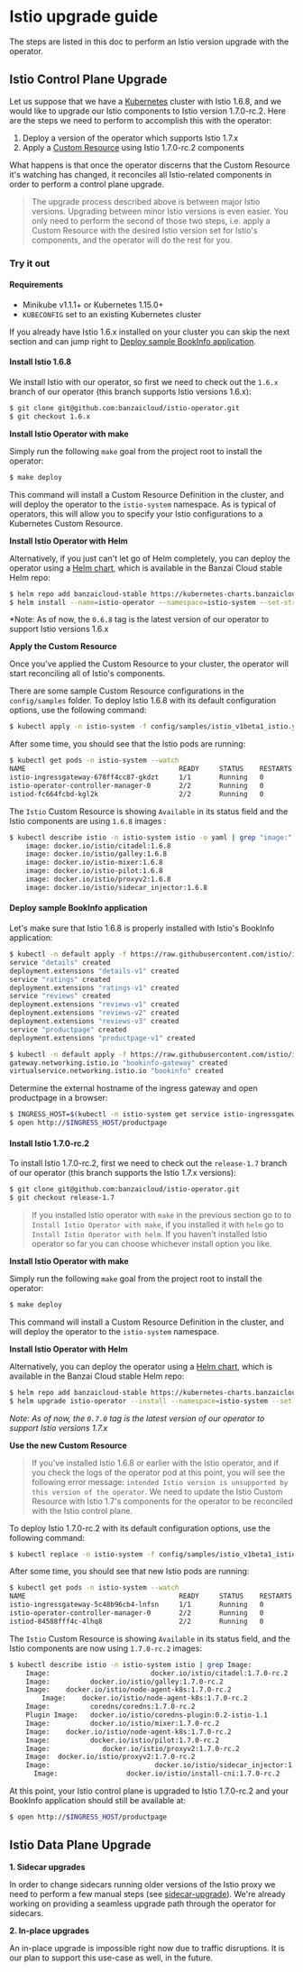 # Istio upgrade guide

The steps are listed in this doc to perform an Istio version upgrade with the operator.

## Istio Control Plane Upgrade

Let us suppose that we have a [Kubernetes](https://kubernetes.io/) cluster with Istio 1.6.8, and we would like to upgrade our Istio components to Istio version 1.7.0-rc.2. Here are the steps we need to perform to accomplish this with the operator:

1. Deploy a version of the operator which supports Istio 1.7.x
2. Apply a [Custom Resource](https://kubernetes.io/docs/concepts/extend-kubernetes/api-extension/custom-resources/) using Istio 1.7.0-rc.2 components

What happens is that once the operator discerns that the Custom Resource it's watching has changed, it reconciles all Istio-related components in order to perform a control plane upgrade.

> The upgrade process described above is between major Istio versions. Upgrading between minor Istio versions is even easier. You only need to perform the second of those two steps, i.e. apply a Custom Resource with the desired Istio version set for Istio's components, and the operator will do the rest for you.

### Try it out

#### Requirements

- Minikube v1.1.1+ or Kubernetes 1.15.0+
- `KUBECONFIG` set to an existing Kubernetes cluster

If you already have Istio 1.6.x installed on your cluster you can skip the next section and can jump right to [Deploy sample BookInfo application](#deploy-sample-bookinfo-application).

#### Install Istio 1.6.8

We install Istio with our operator, so first we need to check out the `1.6.x` branch of our operator (this branch supports Istio versions 1.6.x):

```bash
$ git clone git@github.com:banzaicloud/istio-operator.git
$ git checkout 1.6.x
```

**Install Istio Operator with make**

Simply run the following `make` goal from the project root to install the operator:

```bash
$ make deploy
```

This command will install a Custom Resource Definition in the cluster, and will deploy the operator to the `istio-system` namespace.
As is typical of operators, this will allow you to specify your Istio configurations to a Kubernetes Custom Resource.

**Install Istio Operator with Helm**

Alternatively, if you just can't let go of Helm completely, you can deploy the operator using a [Helm chart](https://github.com/banzaicloud/banzai-charts/tree/master/istio-operator), which is available in the Banzai Cloud stable Helm repo:

```bash
$ helm repo add banzaicloud-stable https://kubernetes-charts.banzaicloud.com
$ helm install --name=istio-operator --namespace=istio-system --set-string operator.image.tag=0.6.8 banzaicloud-stable/istio-operator
```

*Note: As of now, the `0.6.8` tag is the latest version of our operator to support Istio versions 1.6.x

**Apply the Custom Resource**

Once you've applied the Custom Resource to your cluster, the operator will start reconciling all of Istio's components.

There are some sample Custom Resource configurations in the `config/samples` folder. To deploy Istio 1.6.8 with its default configuration options, use the following command:

```bash
$ kubectl apply -n istio-system -f config/samples/istio_v1beta1_istio.yaml
```

After some time, you should see that the Istio pods are running:

```bash
$ kubectl get pods -n istio-system --watch
NAME                                      READY     STATUS    RESTARTS   AGE
istio-ingressgateway-678ff4cc87-gkdzt     1/1       Running   0          1m
istio-operator-controller-manager-0       2/2       Running   0          9m
istiod-fc664fcbd-kgl2k                    2/2       Running   0          1m
```

The `Istio` Custom Resource is showing `Available` in its status field and the Istio components are using `1.6.8` images :

```bash
$ kubectl describe istio -n istio-system istio -o yaml | grep "image:"
    image: docker.io/istio/citadel:1.6.8
    image: docker.io/istio/galley:1.6.8
    image: docker.io/istio-mixer:1.6.8
    image: docker.io/istio-pilot:1.6.8
    image: docker.io/istio/proxyv2:1.6.8
    image: docker.io/istio/sidecar_injector:1.6.8
```

#### Deploy sample BookInfo application

Let's make sure that Istio 1.6.8 is properly installed with Istio's BookInfo application:

```bash
$ kubectl -n default apply -f https://raw.githubusercontent.com/istio/istio/1.6.x/samples/bookinfo/platform/kube/bookinfo.yaml
service "details" created
deployment.extensions "details-v1" created
service "ratings" created
deployment.extensions "ratings-v1" created
service "reviews" created
deployment.extensions "reviews-v1" created
deployment.extensions "reviews-v2" created
deployment.extensions "reviews-v3" created
service "productpage" created
deployment.extensions "productpage-v1" created

$ kubectl -n default apply -f https://raw.githubusercontent.com/istio/istio/1.6.x/samples/bookinfo/networking/bookinfo-gateway.yaml
gateway.networking.istio.io "bookinfo-gateway" created
virtualservice.networking.istio.io "bookinfo" created
```

Determine the external hostname of the ingress gateway and open productpage in a browser:

```bash
$ INGRESS_HOST=$(kubectl -n istio-system get service istio-ingressgateway -o jsonpath='{.status.loadBalancer.ingress[0].ip}')
$ open http://$INGRESS_HOST/productpage
```

#### Install Istio 1.7.0-rc.2

To install Istio 1.7.0-rc.2, first we need to check out the `release-1.7` branch of our operator (this branch supports the Istio 1.7.x versions):

```bash
$ git clone git@github.com:banzaicloud/istio-operator.git
$ git checkout release-1.7
```

> If you installed Istio operator with `make` in the previous section go to to `Install Istio Operator with make`, if you installed it with `helm` go to `Install Istio Operator with helm`. If you haven't installed Istio operator so far you can choose whichever install option you like.

**Install Istio Operator with make**

Simply run the following `make` goal from the project root to install the operator:

```bash
$ make deploy
```

This command will install a Custom Resource Definition in the cluster, and will deploy the operator to the `istio-system` namespace.

**Install Istio Operator with Helm**

Alternatively, you can deploy the operator using a [Helm chart](https://github.com/banzaicloud/banzai-charts/tree/master/istio-operator), which is available in the Banzai Cloud stable Helm repo:

```bash
$ helm repo add banzaicloud-stable https://kubernetes-charts.banzaicloud.com
$ helm upgrade istio-operator --install --namespace=istio-system --set-string operator.image.tag=0.7.0 banzaicloud-stable/istio-operator
```

*Note: As of now, the `0.7.0` tag is the latest version of our operator to support Istio versions 1.7.x*

**Use the new Custom Resource**

> If you've installed Istio 1.6.8 or earlier with the Istio operator, and if you check the logs of the operator pod at this point, you will see the following error message: `intended Istio version is unsupported by this version of the operator`. We need to update the Istio Custom Resource with Istio 1.7's components for the operator to be reconciled with the Istio control plane.

To deploy Istio 1.7.0-rc.2 with its default configuration options, use the following command:

```bash
$ kubectl replace -n istio-system -f config/samples/istio_v1beta1_istio.yaml
```

After some time, you should see that new Istio pods are running:

```bash
$ kubectl get pods -n istio-system --watch
NAME                                      READY     STATUS    RESTARTS   AGE
istio-ingressgateway-5c48b96cb4-lnfsn     1/1       Running   0          7m
istio-operator-controller-manager-0       2/2       Running   0          16m
istiod-84588fff4c-4lhq8                   2/2       Running   0          7m
```

The `Istio` Custom Resource is showing `Available` in its status field, and the Istio components are now using `1.7.0-rc.2` images:

```bash
$ kubectl describe istio -n istio-system istio | grep Image:
    Image:                         docker.io/istio/citadel:1.7.0-rc.2
    Image:          docker.io/istio/galley:1.7.0-rc.2
    Image:    docker.io/istio/node-agent-k8s:1.7.0-rc.2
        Image:    docker.io/istio/node-agent-k8s:1.7.0-rc.2
    Image:          coredns/coredns:1.7.0-rc.2
    Plugin Image:   docker.io/istio/coredns-plugin:0.2-istio-1.1
    Image:          docker.io/istio/mixer:1.7.0-rc.2
    Image:    docker.io/istio/node-agent-k8s:1.7.0-rc.2
    Image:          docker.io/istio/pilot:1.7.0-rc.2
    Image:             docker.io/istio/proxyv2:1.7.0-rc.2
    Image:  docker.io/istio/proxyv2:1.7.0-rc.2
    Image:                          docker.io/istio/sidecar_injector:1.7.0-rc.2
      Image:                 docker.io/istio/install-cni:1.7.0-rc.2
```

At this point, your Istio control plane is upgraded to Istio 1.7.0-rc.2 and your BookInfo application should still be available at:
```bash
$ open http://$INGRESS_HOST/productpage
```

## Istio Data Plane Upgrade

**1. Sidecar upgrades**

In order to change sidecars running older versions of the Istio proxy we need to perform a few manual steps (see [sidecar-upgrade](https://istio.io/docs/setup/kubernetes/upgrade/steps/#sidecar-upgrade)).
We're already working on providing a seamless upgrade path through the operator for sidecars.

**2. In-place upgrades**

An in-place upgrade is impossible right now due to traffic disruptions.
It is our plan to support this use-case as well, in the future.
